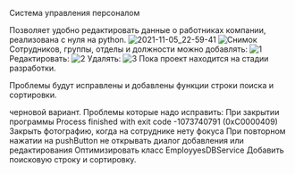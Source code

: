 Система управления персоналом

Позволяет удобно редактировать данные о работниках компании,
реализована с нуля на python.
![2021-11-05_22-59-41](https://user-images.githubusercontent.com/92265055/140558448-976769fe-7899-4705-bcd4-7baa689b9f36.gif)
![Снимок](https://user-images.githubusercontent.com/92265055/140559512-3523ada8-3134-4aa1-b775-165d001f2085.PNG)
Сотрудников, группы, отделы и должности можно добавлять:
![1](https://user-images.githubusercontent.com/92265055/140559525-c5f42624-e29a-4c22-b297-e669dc14b7b6.PNG)
Редактировать:
![2](https://user-images.githubusercontent.com/92265055/140559541-5a529f57-2f21-47aa-85cc-3c04453e6be1.PNG)
Удалять:
![3](https://user-images.githubusercontent.com/92265055/140559950-730699eb-df4b-42fe-a823-70c21d55c7aa.PNG)
Пока проект находится на стадии разработки.

Проблемы будут исправлены и добавлены функции строки поиска и сортировки.

черновой вариант.
Проблемы которые надо исправить:
    При закрытии программы Process finished with exit code -1073740791 (0xC0000409)
    Закрыть фотографию, когда на сотруднике нету фокуса
    При повторном нажатии на pushButton не открывать диалог добавления или редактирования
    Оптимизировать класс EmployyesDBService
Добавить поисковую строку и сортировку.

